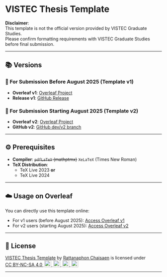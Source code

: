 # VISTEC Thesis Template

**Disclaimer**:  
This template is not the official version provided by VISTEC Graduate Studies.  
Please confirm formatting requirements with VISTEC Graduate Studies before final submission.

---

## 📚 Versions

### 📌 For Submission Before August 2025 (Template v1)
- **Overleaf v1**: [Overleaf Project](https://www.overleaf.com/read/kycjnywvhdzt#0c025e)
- **Release v1**: [GitHub Release](https://github.com/xydxdy/VISTEC-thesis-template/releases)

### 📌 For Submission Starting August 2025 (Template v2)
- **Overleaf v2**: [Overleaf Project](https://www.overleaf.com/read/mddvdjwsbxgb#b38ff6)
- **GitHub v2**: [GitHub dev/v2 branch](https://github.com/xydxdy/VISTEC-thesis-template/tree/dev/v2)

---

## ⚙️ Prerequisites

- **Compiler**: ~~`pdfLaTeX` (mathptmx)~~ `XeLaTeX` (Times New Roman)
- **TeX Distribution**:
  - TeX Live 2023 **or**
  - TeX Live 2024

---

## ☁️ Usage on Overleaf

You can directly use this template online:
- For v1 users (before August 2025): [Access Overleaf v1](https://www.overleaf.com/read/kycjnywvhdzt#0c025e)
- For v2 users (starting August 2025): [Access Overleaf v2](https://www.overleaf.com/read/mddvdjwsbxgb#b38ff6)

---

## 📜 License

<p xmlns:cc="http://creativecommons.org/ns#" xmlns:dct="http://purl.org/dc/terms/">
<a property="dct:title" rel="cc:attributionURL" href="https://github.com/xydxdy/VISTEC-thesis-template">VISTEC Thesis Template</a> by
<a rel="cc:attributionURL dct:creator" property="cc:attributionName" href="https://xydxdy.github.io/">Rattanaphon Chaisaen</a> is licensed under
<a href="https://creativecommons.org/licenses/by-nc-sa/4.0/?ref=chooser-v1" target="_blank" rel="license noopener noreferrer" style="display:inline-block;">
CC BY-NC-SA 4.0
<img style="height:22px!important;margin-left:3px;vertical-align:text-bottom;" src="https://mirrors.creativecommons.org/presskit/icons/cc.svg?ref=chooser-v1" alt="">
<img style="height:22px!important;margin-left:3px;vertical-align:text-bottom;" src="https://mirrors.creativecommons.org/presskit/icons/by.svg?ref=chooser-v1" alt="">
<img style="height:22px!important;margin-left:3px;vertical-align:text-bottom;" src="https://mirrors.creativecommons.org/presskit/icons/nc.svg?ref=chooser-v1" alt="">
<img style="height:22px!important;margin-left:3px;vertical-align:text-bottom;" src="https://mirrors.creativecommons.org/presskit/icons/sa.svg?ref=chooser-v1" alt="">
</a>
</p>

---

